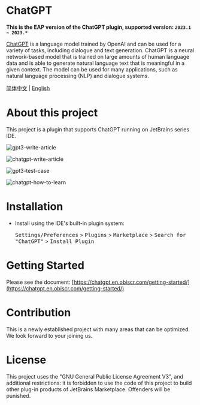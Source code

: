 # ChatGPT

**This is the EAP version of the ChatGPT plugin, supported version: `2023.1 ~ 2023.*`**

[ChatGPT](https://chat.openai.com/chat) is a language model trained
by OpenAI and can be used for a variety of tasks, including dialogue
and text generation. ChatGPT is a neural network-based model that is
trained on large amounts of human language data and is able to generate
natural language text that is meaningful in a given context. The model
can be used for many applications, such as natural language processing
(NLP) and dialogue systems.

[简体中文](https://github.com/dromara/ChatGPT/blob/main/README_CN.md) | 
[English](https://github.com/dromara/ChatGPT/blob/main/README.md)
<br/>

# About this project

This project is a plugin that supports ChatGPT running on JetBrains series IDE.


![gpt3-write-article](https://user-images.githubusercontent.com/28687074/222499283-d80a7601-b57d-49d9-90bd-2bb749d7e6ab.gif)

![chatgpt-write-article](https://user-images.githubusercontent.com/28687074/222499301-8118f05f-1cc5-442d-b705-3c1008e9effa.gif)

![gpt3-test-case](https://user-images.githubusercontent.com/28687074/222499405-6fe25a51-8456-4831-9d1b-6e5060d6fa0a.gif)

![chatgpt-how-to-learn](https://user-images.githubusercontent.com/28687074/222499424-25c8a2bb-13b5-47d1-82bb-ca12b6cc05fa.gif)


# Installation

- Install using the IDE's built-in plugin system:

  <kbd>Settings/Preferences</kbd> > <kbd>Plugins</kbd> > <kbd>Marketplace</kbd> > <kbd>Search for "ChatGPT"</kbd> >
  <kbd>Install Plugin</kbd>

# Getting Started

Please see the document: [https://chatgpt.en.obiscr.com/getting-started/](https://chatgpt.en.obiscr.com/getting-started/)

# Contribution

This is a newly established project with many areas that can be optimized. We look forward to your joining us.

# License

This project uses the "GNU General Public License Agreement V3", and additional restrictions: it is forbidden to use the code of this project to build other plug-in products of JetBrains Marketplace. Offenders will be punished.
